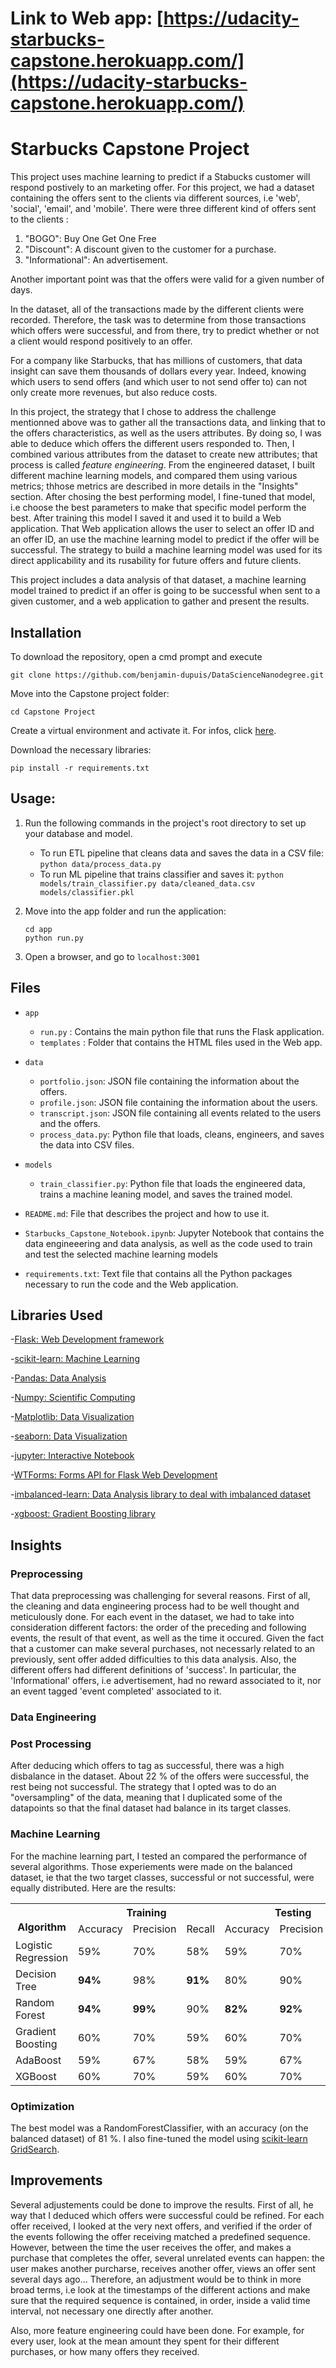# Link to Web app: [https://udacity-starbucks-capstone.herokuapp.com/](https://udacity-starbucks-capstone.herokuapp.com/)


# Starbucks Capstone Project

This project uses machine learning to predict if a Stabucks customer will respond postively to an marketing offer.
For this project, we had a dataset containing the offers sent to the clients via different sources, i.e 'web', 'social', 'email', and 'mobile'. There were three different kind of offers sent to the clients : 
1. "BOGO": Buy One Get One Free
2. "Discount": A discount given to the customer for a purchase.
3. "Informational": An advertisement.

Another important point was that the offers were valid for a given number of days.

In the dataset, all of the transactions made by the different clients were recorded. Therefore, the task was to determine from those transactions which offers were successful, and from there, try to predict whether or not a client would respond positively to an offer.

For a company like Starbucks, that has millions of customers, that data insight can save them thousands of dollars every year. Indeed, knowing which users to send offers (and which user to not send offer to) can not only create more revenues, but also reduce costs.

In this project, the strategy that I chose to address the challenge mentionned above was to gather all the transactions data, and linking that to the offers characteristics, as well as the users attributes. By doing so, I was able to deduce which offers the different users responded to. Then, I combined various attributes from the dataset to create new attributes; that process is called *feature engineering*. From the engineered dataset, I built different machine learning models, and compared them using various metrics; thhose metrics are described in more details in the "Insights" section. After chosing the best performing model, I fine-tuned that model, i.e choose the best parameters to make that specific model perform the best. After training this model I saved it and used it to build a Web application. That Web application allows the user to select an offer ID and an offer ID, an use the machine learning model to predict if the offer will be successful. The strategy to build a machine learning model was used for its direct applicability and its rusability for future offers and future clients.

This project includes a data analysis of that dataset, a machine learning model trained to predict if an offer is going to be successful when sent to a given customer, and a web application to gather and present the results.


## Installation

To download the repository, open a cmd prompt and execute 
```
git clone https://github.com/benjamin-dupuis/DataScienceNanodegree.git
```

Move into the Capstone project folder:

```
cd Capstone Project
```

Create a virtual environment and activate it. For infos, click [here](https://uoa-eresearch.github.io/eresearch-cookbook/recipe/2014/11/26/python-virtual-env/).


Download the necessary libraries:

```
pip install -r requirements.txt
```

## Usage:
1. Run the following commands in the project's root directory to set up your database and model.

    - To run ETL pipeline that cleans data and saves the data in a CSV file:
        `python data/process_data.py`
    - To run ML pipeline that trains classifier and saves it:
        `python models/train_classifier.py data/cleaned_data.csv models/classifier.pkl`

2. Move into the app folder and run the application:
    ```
    cd app
    python run.py
    ```

3. Open a browser, and go to `localhost:3001`


## Files

- `app`
    - `run.py` : Contains the main python file that runs the Flask application.
    - `templates` : Folder that contains the HTML files used in the Web app.
    
- `data`
    - `portfolio.json`: JSON file containing the information about the offers.
    - `profile.json`: JSON file containing the information about the users.
    - `transcript.json`: JSON file containing all events related to the users and the offers.
    - `process_data.py`: Python file that loads, cleans, engineers, and saves the data into CSV files.

- `models`
    - `train_classifier.py`: Python file that loads the engineered data, trains a machine leaning model, and saves the trained model.
    
- `README.md`: File that describes the project and how to use it.

- `Starbucks_Capstone_Notebook.ipynb`: Jupyter Notebook that contains the data engineeering and data analysis, as well as the code used to train and test the selected machine learning models

- `requirements.txt`: Text file that contains all the Python packages necessary to run the code and the Web application.


## Libraries Used

-[Flask: Web Development framework](https://palletsprojects.com/p/flask/)

-[scikit-learn: Machine Learning](https://scikit-learn.org/stable/)  

-[Pandas: Data Analysis](https://pandas.pydata.org/)  

-[Numpy: Scientific Computing](http://www.numpy.org/)  

-[Matplotlib: Data Visualization](https://matplotlib.org/)  

-[seaborn: Data Visualization](https://seaborn.pydata.org/) 

-[jupyter: Interactive Notebook](https://jupyter.org/)

-[WTForms: Forms API for Flask Web Development](https://pypi.org/project/WTForms/)

-[imbalanced-learn: Data Analysis library to deal with imbalanced dataset](https://imbalanced-learn.readthedocs.io/en/stable/)

-[xgboost: Gradient Boosting library](https://xgboost.readthedocs.io/en/latest/)



## Insights

### Preprocessing


That data preprocessing was challenging for several reasons. First of all, the cleaning and data engineering process had to be well thought and meticulously done. For each event in the dataset, we had to take into consideration different factors: the order of the preceding and following events, the result of that event, as well as the time it occured. Given the fact that a customer can make several purchases, not necessarly related to an previously, sent offer added difficulties to this data analysis. Also, the different offers had different definitions of 'success'. In particular, the 'Informational' offers, i.e advertisement, had no reward associated to it, nor an event tagged 'event completed' associated to it. 


### Data Engineering


### Post Processing

After deducing which offers to tag as successful, there was a high disbalance in the dataset. About 22 % of the offers were successful, the rest being not successful. The strategy that I opted was to do an "oversampling" of the data, meaning that I duplicated some of the datapoints so that the final dataset had balance in its target classes.


### Machine Learning

For the machine learning part, I tested an compared the performance of several algorithms. Those experiements were made on the balanced dataset, ie that the two target classes, successful or not successful, were equally distributed. Here are the results:

<table>
  <tr>
    <th rowspan="2"><br>Algorithm</th>
    <th colspan="3">Training </th>
    <th colspan="3">Testing</th>
  </tr>
  <tr>
    <td>Accuracy</td>
    <td>Precision</td>
    <td>Recall</td>
    <td>Accuracy</td>
    <td>Precision</td>
    <td>Recall</td>
  </tr>
  <tr>
    <td>Logistic Regression</td>
    <td>59%</td>
    <td>70%</td>
    <td>58%</td>
    <td>59%</td>
    <td>70%</td>
    <td>57%</td>
  </tr>
  <tr>
    <td>Decision Tree</td>
    <td><b>94%</b></td>
    <td>98%</td>
    <td><b>91%</b></td>
    <td>80%</td>
    <td>90%</td>
    <td>72%</td>
  </tr>
  <tr>
    <td>Random Forest</td>
    <td><b>94%</b></td>
    <td><b>99%</b></td>
    <td>90%</td>
    <td><b>82%</b></td>
    <td><b>92%</b></td>
    <td><b>76%</b></td>
  </tr>
  <tr>
    <td>Gradient Boosting</td>
    <td>60%</td>
    <td>70%</td>
    <td>59%</td>
    <td>60%</td>
    <td>70%</td>
    <td>58%</td>
  </tr>
  <tr>
    <td>AdaBoost</td>
    <td>59%</td>
    <td>67%</td>
    <td>58%</td>
    <td>59%</td>
    <td>67%</td>
    <td>57%</td>
  </tr>
  <tr>
    <td>XGBoost</td>
    <td>60%</td>
    <td>70%</td>
    <td>59%</td>
    <td>60%</td>
    <td>70%</td>
    <td>59%</td>
  </tr>
</table>


### Optimization

The best model was a RandomForestClassifier, with an accuracy (on the balanced dataset) of 81 %. I also fine-tuned the model using [scikit-learn GridSearch](https://scikit-learn.org/stable/modules/generated/sklearn.model_selection.GridSearchCV.html). 



## Improvements

Several adjustements could be done to improve the results. First of all, he way that I deduced which offers were successful could be refined. For each offer received, I looked at the very next offers, and verified if the order of the events following the offer receiving matched a predefined sequence. However, between the time the user receives the offer, and makes a purchase that completes the offer, several unrelated events can happen: the user makes another purcharse, receives another offer, views an offer sent several days ago... Therefore, an adjustment would be to think in more broad terms, i.e look at the timestamps of the different actions and make sure that the required sequence is contained, in order, inside a valid time interval, not necessary one directly after another.

Also, more feature engineering could have been done. For example, for every user, look at the mean amount they spent for their different purchases, or how many offers they received.


